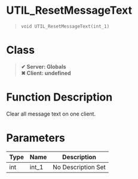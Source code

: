 # UTIL_ResetMessageText
> `void UTIL_ResetMessageText(int_1)`
# Class
> __✔ Server: Globals__  
> __✖ Client: undefined__  
# Function Description
Clear all message text on one client.
# Parameters
Type|Name|Description
--|--|--
int|int_1|No Description Set

